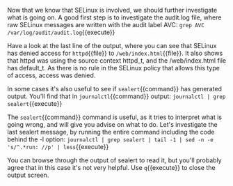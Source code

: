 Now that we know that SELinux is involved, we should further investigate what is going on. A good first step is to investigate the audit.log file, where raw SELinux messages are written with the audit label AVC: `grep AVC /var/log/audit/audit.log`{{execute}}

Have a look at the last line of the output, where you can see that SELinux has denied access for `httpd`{{file}} to `/web/index.html`{{file}}. It also shows that httpd was using the source context httpd_t, and the /web/index.html file has default_t. As there is no rule in the SELinux policy that allows this type of access, access was denied. 

In some cases it's also useful to see if `sealert`{{command}} has generated output. You'll find that in `journalctl`{{command}} output: `journalctl | grep sealert`{{execute}}

The `sealert`{{command}} command is useful, as it tries to interpret what is going wrong, and will give you advise on what to do. Let's investigate the last sealert message, by running the entire command including the code behind the -l option: `journalctl | grep sealert | tail -1 | sed -n -e 's/^.*run: //p' | less`{{execute}}

You can browse through the output of sealert to read it, but you'll probably agree that in this case it's not very helpful. Use `q`{{execute}} to close the output screen. 
